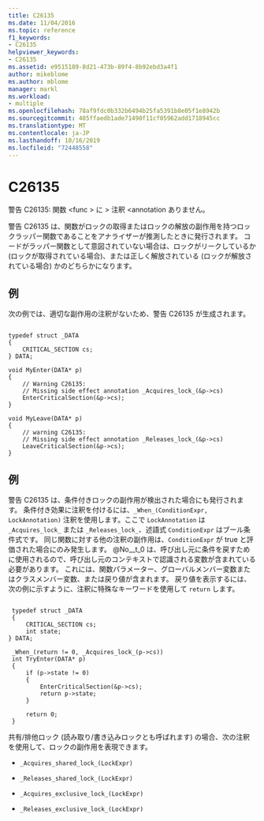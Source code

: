 ```yaml
---
title: C26135
ms.date: 11/04/2016
ms.topic: reference
f1_keywords:
- C26135
helpviewer_keywords:
- C26135
ms.assetid: e9515189-8d21-473b-89f4-8b92ebd3a4f1
author: mikeblome
ms.author: mblome
manager: markl
ms.workload:
- multiple
ms.openlocfilehash: 78af9fdc0b332b6494b25fa5391b8e05f1e8942b
ms.sourcegitcommit: 485ffaedb1ade71490f11cf05962add1718945cc
ms.translationtype: MT
ms.contentlocale: ja-JP
ms.lasthandoff: 10/16/2019
ms.locfileid: "72448558"
---
```

# <a name="c26135"></a>C26135
警告 C26135: 関数 \<func > に > 注釈 \<annotation ありません。

 警告 C26135 は、関数がロックの取得またはロックの解放の副作用を持つロックラッパー関数であることをアナライザーが推測したときに発行されます。 コードがラッパー関数として意図されていない場合は、ロックがリークしているか (ロックが取得されている場合)、または正しく解放されている (ロックが解放されている場合) かのどちらかになります。

## <a name="example"></a>例
 次の例では、適切な副作用の注釈がないため、警告 C26135 が生成されます。

```

typedef struct _DATA
{
    CRITICAL_SECTION cs;
} DATA;

void MyEnter(DATA* p)
{
    // Warning C26135:
    // Missing side effect annotation _Acquires_lock_(&p->cs)
    EnterCriticalSection(&p->cs);
}

void MyLeave(DATA* p)
{
    // warning C26135:
    // Missing side effect annotation _Releases_lock_(&p->cs)
    LeaveCriticalSection(&p->cs);
}
```

## <a name="example"></a>例
 警告 C26135 は、条件付きロックの副作用が検出された場合にも発行されます。 条件付き効果に注釈を付けるには、`_When_(ConditionExpr, LockAnnotation)` 注釈を使用します。ここで `LockAnnotation` は `_Acquires_lock_` または `_Releases_lock_`、述語式 `ConditionExpr` はブール条件式です。 同じ関数に対する他の注釈の副作用は、`ConditionExpr` が true と評価された場合にのみ発生します。 @No__t_0 は、呼び出し元に条件を戻すために使用されるので、呼び出し元のコンテキストで認識される変数が含まれている必要があります。 これには、関数パラメーター、グローバルメンバー変数またはクラスメンバー変数、または戻り値が含まれます。 戻り値を表示するには、次の例に示すように、注釈に特殊なキーワードを使用して `return` します。

```

 typedef struct _DATA
 {
     CRITICAL_SECTION cs;
     int state;
} DATA;

 _When_(return != 0, _Acquires_lock_(p->cs))
 int TryEnter(DATA* p)
 {
     if (p->state != 0)
     {
         EnterCriticalSection(&p->cs);
         return p->state;
     }

     return 0;
 }
```

 共有/排他ロック (読み取り/書き込みロックとも呼ばれます) の場合、次の注釈を使用して、ロックの副作用を表現できます。

- `_Acquires_shared_lock_(LockExpr)`

- `_Releases_shared_lock_(LockExpr)`

- `_Acquires_exclusive_lock_(LockExpr)`

- `_Releases_exclusive_lock_(LockExpr)`
